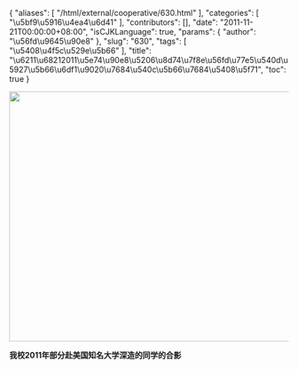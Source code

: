 {
    "aliases": [
        "/html/external/cooperative/630.html"
    ],
    "categories": [
        "\u5bf9\u5916\u4ea4\u6d41"
    ],
    "contributors": [],
    "date": "2011-11-21T00:00:00+08:00",
    "isCJKLanguage": true,
    "params": {
        "author": "\u56fd\u9645\u90e8"
    },
    "slug": "630",
    "tags": [
        "\u5408\u4f5c\u529e\u5b66"
    ],
    "title": "\u6211\u68212011\u5e74\u90e8\u5206\u8d74\u7f8e\u56fd\u77e5\u540d\u5927\u5b66\u6df1\u9020\u7684\u540c\u5b66\u7684\u5408\u5f71",
    "toc": true
}

<img
    src="https://cdn.tfls.online/mirror/full/a763cd78d106c9ec520d5b4092e4f3e568ab8fd8.jpg"
    style="display:block;margin-left:auto;margin-right:auto;"
    decoding="async"
    fetchpriority="auto"
    loading="lazy"
    height="450"
    width="600"
/>

**我校2011年部分赴美国知名大学深造的同学的合影**

